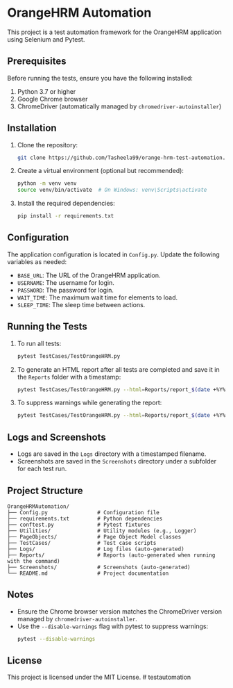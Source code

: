 # OrangeHRM Automation

This project is a test automation framework for the OrangeHRM application using Selenium and Pytest.

## Prerequisites

Before running the tests, ensure you have the following installed:

1. Python 3.7 or higher
2. Google Chrome browser
3. ChromeDriver (automatically managed by `chromedriver-autoinstaller`)

## Installation

1. Clone the repository:
   ```bash
   git clone https://github.com/Tasheela99/orange-hrm-test-automation.git
   ```

2. Create a virtual environment (optional but recommended):
   ```bash
   python -m venv venv
   source venv/bin/activate  # On Windows: venv\Scripts\activate
   ```

3. Install the required dependencies:
   ```bash
   pip install -r requirements.txt
   ```

## Configuration

The application configuration is located in `Config.py`. Update the following variables as needed:
- `BASE_URL`: The URL of the OrangeHRM application.
- `USERNAME`: The username for login.
- `PASSWORD`: The password for login.
- `WAIT_TIME`: The maximum wait time for elements to load.
- `SLEEP_TIME`: The sleep time between actions.

## Running the Tests

1. To run all tests:
   ```bash
   pytest TestCases/TestOrangeHRM.py
   ```

2. To generate an HTML report after all tests are completed and save it in the `Reports` folder with a timestamp:
   ```bash
   pytest TestCases/TestOrangeHRM.py --html=Reports/report_$(date +%Y%m%d_%H%M%S).html
   ```

3. To suppress warnings while generating the report:
   ```bash
   pytest TestCases/TestOrangeHRM.py --html=Reports/report_$(date +%Y%m%d_%H%M%S).html --disable-warnings
   ```

## Logs and Screenshots

- Logs are saved in the `Logs` directory with a timestamped filename.
- Screenshots are saved in the `Screenshots` directory under a subfolder for each test run.

## Project Structure

```
OrangeHRMAutomation/
├── Config.py                # Configuration file
├── requirements.txt         # Python dependencies
├── conftest.py              # Pytest fixtures
├── Utilities/               # Utility modules (e.g., Logger)
├── PageObjects/             # Page Object Model classes
├── TestCases/               # Test case scripts
├── Logs/                    # Log files (auto-generated)
├── Reports/                 # Reports (auto-generated when running with the command)
├── Screenshots/             # Screenshots (auto-generated)
└── README.md                # Project documentation
```

## Notes

- Ensure the Chrome browser version matches the ChromeDriver version managed by `chromedriver-autoinstaller`.
- Use the `--disable-warnings` flag with pytest to suppress warnings:
  ```bash
  pytest --disable-warnings
  ```

## License

This project is licensed under the MIT License.
#   t e s t a u t o m a t i o n  
 